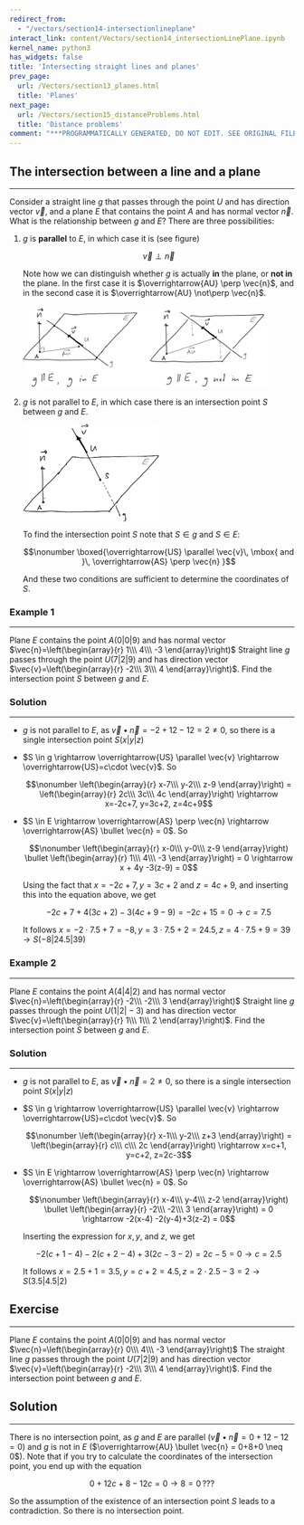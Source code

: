 ```yaml
---
redirect_from:
  - "/vectors/section14-intersectionlineplane"
interact_link: content/Vectors/section14_intersectionLinePlane.ipynb
kernel_name: python3
has_widgets: false
title: 'Intersecting straight lines and planes'
prev_page:
  url: /Vectors/section13_planes.html
  title: 'Planes'
next_page:
  url: /Vectors/section15_distanceProblems.html
  title: 'Distance problems'
comment: "***PROGRAMMATICALLY GENERATED, DO NOT EDIT. SEE ORIGINAL FILES IN /content***"
---
```



## The intersection between a line and a plane
---

Consider a straight line $g$ that passes through the point $U$ and has direction vector $\vec{v}$, and a plane $E$ that contains the point $A$ and has normal vector $\vec{n}$. What is the relationship between $g$ and $E$? There are three possibilities:

1. $g$ is __parallel__ to $E$, in which case it is (see figure)

   $$\nonumber\vec{v} \perp \vec{n}$$
   
   Note how we can distinguish whether $g$ is actually __in__ the plane, or __not in__ the plane. In the first case it is $\overrightarrow{AU} \perp \vec{n}$, and in the second case it is $\overrightarrow{AU} \not\perp \vec{n}$.

   <img src="./pics/gIntersectE1.png" width="90%" align="center">

2. $g$ is not parallel to $E$, in which case there is an intersection point $S$ between $g$ and $E$.

	<img src="./pics/gIntersectE2.png" width="50%" align="center">
	
    To find the intersection point $S$ note that $S\in g$ and $S\in E$:

    $$\nonumber \boxed{\overrightarrow{US} \parallel \vec{v}\, \mbox{ and }\, \overrightarrow{AS} \perp \vec{n} }$$ 

    And these two conditions are sufficient to determine the coordinates of $S$.


### Example 1
---

Plane $E$ contains the point $A(0\vert 0\vert 9)$ and has normal vector $\vec{n}=\left(\begin{array}{r} 1\\\ 4\\\ -3 \end{array}\right)$ Straight line $g$ passes through the point $U(7\vert 2\vert 9)$ and has direction vector $\vec{v}=\left(\begin{array}{r} -2\\\ 3\\\ 4 \end{array}\right)$. Find the intersection point $S$ between $g$ and $E$.


### Solution
---


 - $g$ is not parallel to $E$, as $\nonumber \vec{v}\bullet \vec{n}=-2+12-12=2\neq 0$, so there is a single intersection point $S(x\vert y\vert z)$ 

- $S \in g \rightarrow \overrightarrow{US} \parallel \vec{v} \rightarrow \overrightarrow{US}=c\cdot \vec{v}$. So 

  $$\nonumber \left(\begin{array}{r} x-7\\\ y-2\\\ z-9 \end{array}\right) = \left(\begin{array}{r} 2c\\\ 3c\\\ 4c \end{array}\right) \rightarrow x=-2c+7, y=3c+2, z=4c+9$$


- $S \in E \rightarrow \overrightarrow{AS} \perp \vec{n} \rightarrow \overrightarrow{AS} \bullet \vec{n} = 0$. So

  $$\nonumber \left(\begin{array}{r} x-0\\\ y-0\\\ z-9 \end{array}\right) \bullet \left(\begin{array}{r} 1\\\ 4\\\ -3 \end{array}\right) = 0 \rightarrow x + 4y -3(z-9) = 0$$
  
  Using the fact that $x=-2c+7, y=3c+2$ and $z=4c+9$, and inserting this into the equation above, we get
  
  $$\nonumber  -2c+7+4(3c+2)-3(4c+9-9) = -2c+15=0 \rightarrow c=7.5$$
  
  It follows $x=-2\cdot 7.5+7=-8, y=3\cdot 7.5+2=24.5, z=4\cdot 7.5+9=39 \rightarrow S(-8\vert 24.5\vert 39)$ 
   

### Example 2
---

Plane $E$ contains the point $A(4\vert 4\vert 2)$ and has normal vector $\vec{n}=\left(\begin{array}{r} -2\\\ -2\\\ 3 \end{array}\right)$ Straight line $g$ passes through the point $U(1\vert 2\vert -3)$ and has direction vector $\vec{v}=\left(\begin{array}{r} 1\\\ 1\\\ 2 \end{array}\right)$. Find the intersection point $S$ between $g$ and $E$.

### Solution
---

 - $g$ is not parallel to $E$, as $\vec{v}\bullet \vec{n}=2\neq 0$, so there is a single intersection point $S(x\vert y\vert z)$ 

- $S \in g \rightarrow \overrightarrow{US} \parallel \vec{v} \rightarrow \overrightarrow{US}=c\cdot \vec{v}$. So 

  $$\nonumber \left(\begin{array}{r} x-1\\\ y-2\\\ z+3 \end{array}\right) = \left(\begin{array}{r} c\\\ c\\\ 2c \end{array}\right) \rightarrow x=c+1, y=c+2, z=2c-3$$


- $S \in E \rightarrow \overrightarrow{AS} \perp \vec{n} \rightarrow \overrightarrow{AS} \bullet \vec{n} = 0$. So

  $$\nonumber \left(\begin{array}{r} x-4\\\ y-4\\\ z-2 \end{array}\right) \bullet \left(\begin{array}{r} -2\\\ -2\\\ 3 \end{array}\right) = 0 \rightarrow -2(x-4) -2(y-4)+3(z-2) = 0$$
  
  Inserting the expression for $x, y$, and $z$, we get
  
  $$\nonumber -2(c+1-4)-2(c+2-4)+3(2c-3-2) = 2c-5=0 \rightarrow c=2.5$$
  
  It follows $x=2.5+1=3.5, y=c+2=4.5, z=2\cdot 2.5-3=2 \rightarrow S(3.5\vert 4.5 \vert 2)$ 




## Exercise
---

Plane $E$ contains the point $A(0\vert 0\vert 9)$ and has normal vector $\vec{n}=\left(\begin{array}{r} 0\\\ 4\\\ -3 \end{array}\right)$ The straight line $g$ passes through the point $U(7\vert 2\vert 9)$ and has direction vector $\vec{v}=\left(\begin{array}{r} -2\\\ 3\\\ 4 \end{array}\right)$. Find the intersection point between $g$ and $E$.



## Solution
---
There is no intersection point, as $g$ and $E$ are parallel ($\vec{v}\bullet \vec{n}=0+12-12=0$) and $g$ is not in $E$ ($\overrightarrow{AU} \bullet \vec{n} = 0+8+0 \neq 0$). Note that if you try to calculate the coordinates of the intersection point, you end up with the equation 

   $$\nonumber 0 + 12c+8 -12c = 0\rightarrow 8=0 \,???$$
  
   So the assumption of the existence of an intersection point $S$ leads to a contradiction. So there is no intersection point.




